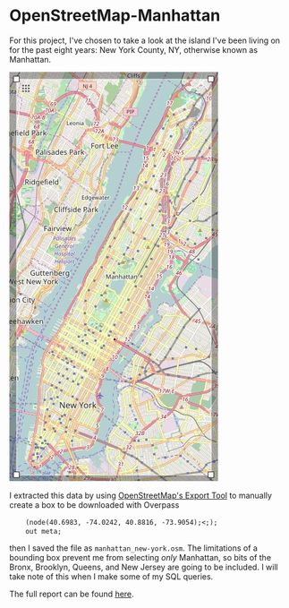 # OpenStreetMap-Manhattan

For this project, I've chosen to take a look at the island I've been living on for the past eight years: New York County, NY, otherwise known as Manhattan.

![OpenStreetMap Export Tool bounding box](Cover.jpg)

I extracted this data by using [OpenStreetMap's Export Tool](https://www.openstreetmap.org/export#map=12/40.7674/-73.9394) to manually create a box to be downloaded with Overpass

```
    (node(40.6983, -74.0242, 40.8816, -73.9054);<;);
    out meta;
```

then I saved the file as `manhattan_new-york.osm`. The limitations of a bounding box prevent me from selecting *only* Manhattan, so bits of the Bronx, Brooklyn, Queens, and New Jersey are going to be included. I will take note of this when I make some of my SQL queries.

The full report can be found [here](https://github.com/djevans071/OpenStreetMap-Manhattan/blob/master/report.md).
